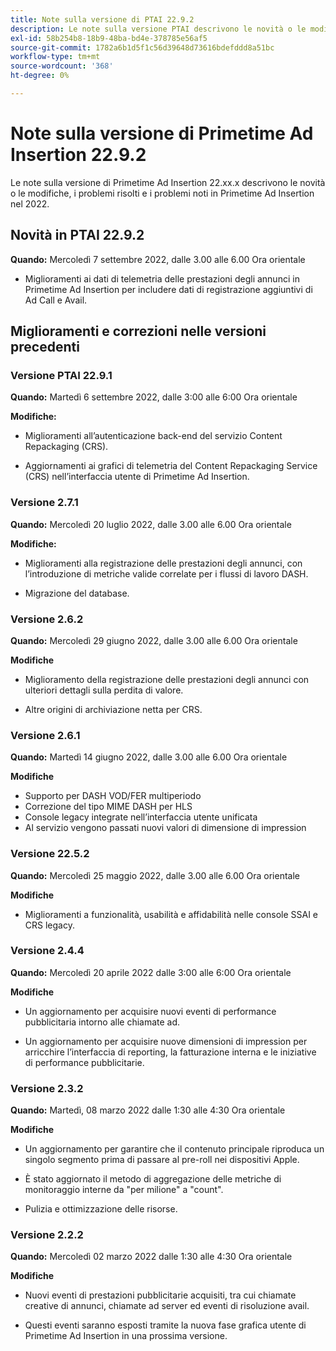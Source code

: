 ```yaml
---
title: Note sulla versione di PTAI 22.9.2
description: Le note sulla versione PTAI descrivono le novità o le modifiche, i problemi risolti e noti in Primetime Ad Insertion nel 2022.
exl-id: 58b254b8-18b9-48ba-bd4e-378785e56af5
source-git-commit: 1782a6b1d5f1c56d39648d73616bdefddd8a51bc
workflow-type: tm+mt
source-wordcount: '368'
ht-degree: 0%

---
```


# Note sulla versione di Primetime Ad Insertion 22.9.2

Le note sulla versione di Primetime Ad Insertion 22.xx.x descrivono le novità o le modifiche, i problemi risolti e i problemi noti in Primetime Ad Insertion nel 2022.

## Novità in PTAI 22.9.2

**Quando:** Mercoledì 7 settembre 2022, dalle 3.00 alle 6.00 Ora orientale

* Miglioramenti ai dati di telemetria delle prestazioni degli annunci in Primetime Ad Insertion per includere dati di registrazione aggiuntivi di Ad Call e Avail.

## Miglioramenti e correzioni nelle versioni precedenti

### Versione PTAI 22.9.1

**Quando:** Martedì 6 settembre 2022, dalle 3:00 alle 6:00 Ora orientale

**Modifiche:**

* Miglioramenti all’autenticazione back-end del servizio Content Repackaging (CRS).

* Aggiornamenti ai grafici di telemetria del Content Repackaging Service (CRS) nell’interfaccia utente di Primetime Ad Insertion.

### Versione 2.7.1

**Quando:** Mercoledì 20 luglio 2022, dalle 3.00 alle 6.00 Ora orientale

**Modifiche:**

* Miglioramenti alla registrazione delle prestazioni degli annunci, con l’introduzione di metriche valide correlate per i flussi di lavoro DASH.

* Migrazione del database.

### Versione 2.6.2

**Quando:** Mercoledì 29 giugno 2022, dalle 3.00 alle 6.00 Ora orientale

**Modifiche**

* Miglioramento della registrazione delle prestazioni degli annunci con ulteriori dettagli sulla perdita di valore.

* Altre origini di archiviazione netta per CRS.

### Versione 2.6.1

**Quando:** Martedì 14 giugno 2022, dalle 3.00 alle 6.00 Ora orientale

**Modifiche**

* Supporto per DASH VOD/FER multiperiodo
* Correzione del tipo MIME DASH per HLS
* Console legacy integrate nell’interfaccia utente unificata
* Al servizio vengono passati nuovi valori di dimensione di impression

### Versione 22.5.2

**Quando:** Mercoledì 25 maggio 2022, dalle 3.00 alle 6.00 Ora orientale

**Modifiche**

* Miglioramenti a funzionalità, usabilità e affidabilità nelle console SSAI e CRS legacy.

### Versione 2.4.4

**Quando:** Mercoledì 20 aprile 2022 dalle 3:00 alle 6:00 Ora orientale

**Modifiche**

* Un aggiornamento per acquisire nuovi eventi di performance pubblicitaria intorno alle chiamate ad.

* Un aggiornamento per acquisire nuove dimensioni di impression per arricchire l’interfaccia di reporting, la fatturazione interna e le iniziative di performance pubblicitarie.

### Versione 2.3.2

**Quando:** Martedì, 08 marzo 2022 dalle 1:30 alle 4:30 Ora orientale

**Modifiche**

* Un aggiornamento per garantire che il contenuto principale riproduca un singolo segmento prima di passare al pre-roll nei dispositivi Apple.

* È stato aggiornato il metodo di aggregazione delle metriche di monitoraggio interne da &quot;per milione&quot; a &quot;count&quot;.

* Pulizia e ottimizzazione delle risorse.

### Versione 2.2.2

**Quando:** Mercoledì 02 marzo 2022 dalle 1:30 alle 4:30 Ora orientale

**Modifiche**

* Nuovi eventi di prestazioni pubblicitarie acquisiti, tra cui chiamate creative di annunci, chiamate ad server ed eventi di risoluzione avail.

* Questi eventi saranno esposti tramite la nuova fase grafica utente di Primetime Ad Insertion in una prossima versione.
